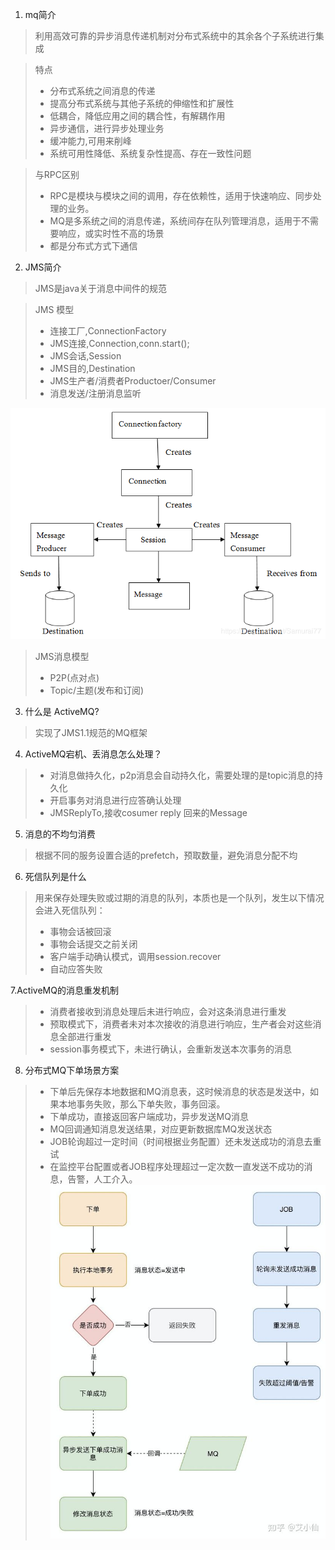 1. mq简介
> 利用高效可靠的异步消息传递机制对分布式系统中的其余各个子系统进行集成

>特点
>- 分布式系统之间消息的传递
>- 提高分布式系统与其他子系统的伸缩性和扩展性
>- 低耦合，降低应用之间的耦合性，有解耦作用
>- 异步通信，进行异步处理业务
>- 缓冲能力,可用来削峰
>- 系统可用性降低、系统复杂性提高、存在一致性问题

> 与RPC区别
>- RPC是模块与模块之间的调用，存在依赖性，适用于快速响应、同步处理的业务。
>- MQ是多系统之间的消息传递，系统间存在队列管理消息，适用于不需要响应，或实时性不高的场景
>- 都是分布式方式下通信

2. JMS简介
> JMS是java关于消息中间件的规范

> JMS 模型
>- 连接工厂,ConnectionFactory
>- JMS连接,Connection,conn.start();
>- JMS会话,Session
>- JMS目的,Destination
>- JMS生产者/消费者Productoer/Consumer
>- 消息发送/注册消息监听

![JMS的模型](images/jms.png)

> JMS消息模型
>- P2P(点对点)
>- Topic/主题(发布和订阅)

3. 什么是 ActiveMQ?
> 实现了JMS1.1规范的MQ框架

4. ActiveMQ宕机、丢消息怎么处理？
>- 对消息做持久化，p2p消息会自动持久化，需要处理的是topic消息的持久化
>- 开启事务对消息进行应答确认处理
>- JMSReplyTo,接收cosumer reply 回来的Message

5. 消息的不均匀消费
> 根据不同的服务设置合适的prefetch，预取数量，避免消息分配不均

6. 死信队列是什么
> 用来保存处理失败或过期的消息的队列，本质也是一个队列，发生以下情况会进入死信队列：
>- 事物会话被回滚
>- 事物会话提交之前关闭
>- 客户端手动确认模式，调用session.recover
>- 自动应答失败

7.ActiveMQ的消息重发机制
>- 消费者接收到消息处理后未进行响应，会对这条消息进行重发
>- 预取模式下，消费者未对本次接收的消息进行响应，生产者会对这些消息全部进行重发
>- session事务模式下，未进行确认，会重新发送本次事务的消息

8. 分布式MQ下单场景方案
>- 下单后先保存本地数据和MQ消息表，这时候消息的状态是发送中，如果本地事务失败，那么下单失败，事务回滚。
>- 下单成功，直接返回客户端成功，异步发送MQ消息
>- MQ回调通知消息发送结果，对应更新数据库MQ发送状态
>- JOB轮询超过一定时间（时间根据业务配置）还未发送成功的消息去重试
>- 在监控平台配置或者JOB程序处理超过一定次数一直发送不成功的消息，告警，人工介入。
![JMS的模型](images/mqxiadan.jpg)


